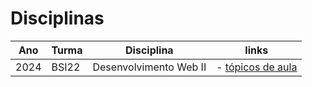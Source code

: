 # Disciplinas

| Ano  | Turma | Disciplina             | links                                                   |
| ---- |-------|----------------------- | ------------------------------------------------------- |
| 2024 | BSI22 | Desenvolvimento Web II | - [tópicos de aula](aulas/2024-FASE6-BSI2022.md) |